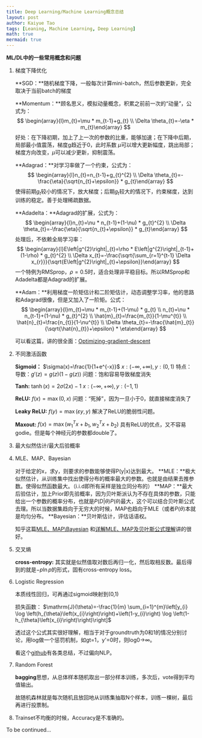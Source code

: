 ```yaml
---
title: Deep Learning/Machine Learning概念总结
layout: post
author: Kaiyue Tao
tags: [Leaning, Machine Learning, Deep Learning]
math: true
mermaid: true
---
```


**ML/DL中的一些常用概念和问题**

1. 梯度下降优化

    **SGD：**随机梯度下降，一般每次计算mini-batch，然后参数更新，完全取决于当前batch的梯度

    **Momentum：**顾名思义，模拟动量概念，积累之前前一次的“动量”，公式为：
    $$
    \begin{array}{l}m_{t}=\mu * m_{t-1}+g_{t} \\ \Delta \theta_{t}=-\eta * m_{t}\end{array}
    $$
    好处：在下降初期，加上了上一次的参数的比重，能够加速；在下降中后期，局部最小值震荡，梯度g趋近于0，此时系数 $\mu$可以增大更新幅度，跳出局部；梯度方向改变，$\mu$可以减少更新，抑制震荡。

    **Adagrad：**对学习率做了一个约束，公式为：
    $$
    \begin{array}{l}n_{t}=n_{t-1}+g_{t}^{2} \\ \Delta \theta_{t}=-\frac{\eta}{\sqrt{n_{t}+\epsilon}} * g_{t}\end{array}
    $$
    使得前期$g_t$较小的情况下，放大梯度；后期$g_t$较大的情况下，约束梯度，达到训练的稳定。善于处理稀疏数据。

    **Adadelta：**Adagrad的扩展，公式为：
    $$
    \begin{array}{l}n_{t}=\nu * n_{t-1}+(1-\nu) * g_{t}^{2} \\ \Delta \theta_{t}=-\frac{\eta}{\sqrt{n_{t}+\epsilon}} * g_{t}\end{array}
    $$
    处理后，不依赖全局学习率：
    $$
    \begin{array}{l}E\left|g^{2}\right|_{t}=\rho * E\left|g^{2}\right|_{t-1}+(1-\rho) * g_{t}^{2} \\ \Delta x_{t}=-\frac{\sqrt{\sum_{r=1}^{t-1} \Delta x_{r}}}{\sqrt{E\left|g^{2}\right|_{t}+\epsilon}}\end{array}
    $$
    一个特例为RMSprop，$\rho = 0.5$时，适合处理非平稳目标。所以RMSprop和Adadelta都是Adagrad的扩展。

    **Adam：**利用梯度一阶矩估计和二阶矩估计，动态调整学习率，他的思路和Adagrad很像，但是又加入了一阶矩。公式：
    $$
    \begin{array}{l}m_{t}=\mu * m_{t-1}+(1-\mu) * g_{t} \\ n_{t}=\nu * n_{t-1}+(1-\nu) * g_{t}^{2} \\ \hat{m}_{t}=\frac{m_{t}}{1-\mu^{t}} \\ \hat{n}_{t}=\frac{n_{t}}{1-\nu^{t}} \\ \Delta \theta_{t}=-\frac{\hat{m}_{t}}{\sqrt{\hat{n}_{t}}+\epsilon} * \eta\end{array}
    $$

    可以看这篇，讲的很全面：[Optimizing-gradient-descent](https://ruder.io/optimizing-gradient-descent/)

2. 不同激活函数
   
    **Sigmoid：** 
        $\sigma(x)=\frac{1}{1+e^{-x}}$
        $x:(-\infty, +\infty), y:(0,1)$
        特点：导数：$g'(z) = g(z)(1-g(z))$
        问题：饱和容易导致梯度消失
    
    **Tanh:**
        $\tanh (x)=2 \sigma(2 x)-1$
        $x:(-\infty, +\infty),y:(-1,1)$

    **ReLU:**
        $f(x)=\max (0, x)$
        问题：“死掉”，因为一旦小于0，就直接梯度消失了

    **Leaky ReLU:**
        $f(y)=\max (\varepsilon y, y)$
        解决了ReLU的脆弱性问题。

    **Maxout:**
        $f(x)=\max \left(w_{1}^{T} x+b_{1}, w_{2}^{T} x+b_{2}\right)$
        具有ReLU的优点，又不容易godie。但是每个神经元的参数都double了。

3. 最大似然估计/最大后验概率

4. MLE、MAP、Bayesian

    对于给定的x，求y，则要求的参数能够使得P(y|x)达到最大。
    **MLE：**极大似然估计，从训练集中找出使得分布的概率最大的参数。也就是由结果去推参数。使得似然函数最大。（i.i.d即所有采样是独立同分布的）
    **MAP：**最大后验估计，加上Prior即先验概率，因为贝叶斯派认为不存在具体的参数，只能给出一个参数的概率分布，也就是$P(D|\theta)P(\theta)$最大，这个可以结合贝叶斯公式去理。所以当数据集趋向于无穷大的时候，MAP也趋向于MLE（或者$P(\theta)$本就是均匀分布。
    **Bayesian：**贝叶斯估计，评估话语权。

    知乎这篇[MLE、MAP\Bayesian](\https://zhuanlan.zhihu.com/p/72370235) 和[详解MLE、MAP及贝叶斯公式理解](https://zhuanlan.zhihu.com/p/48071601)讲的很好。

5. 交叉熵

    **cross-entropy:** 其实就是似然值取对数后再归一化，然后取相反数。最后得到的就是$-p\ln p$的形式，固有cross-entropy loss。

6. Logistic Regression

    本质线性回归，可再通过sigmoid映射到(0,1)

    损失函数：
    $\mathrm{J}(\theta)=-\frac{1}{m} \sum_{i=1}^{m}\left[y_{i} \log \left(h_{\theta}\left(x_{i}\right)\right)+\left(1-y_{i}\right) \log \left(1-h_{\theta}\left(x_{i}\right)\right)\right]$

    透过这个公式其实很好理解，相当于对于groundtruth为0和1的情况分别讨论，用log做一个惩罚机制，如gt=1，y'=0时，则log0->∞。

    看这个[github](https://github.com/NLP-LOVE/ML-NLP)有各类总结，不过偏向NLP。

7. Random Forest

    **bagging**思想，从总体样本随机取出一部分样本训练，多次后，vote得到平均值输出。

    故随机森林就是每次随机且放回地从训练集抽取N个样本，训练一棵树，最后再进行投票制。

8.  Trainset不均衡的时候，Accuracy是不准确的。

To be continued...